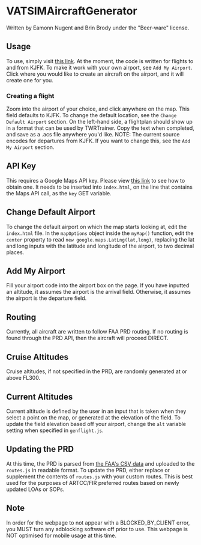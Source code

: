 # VATSIMAircraftGenerator

Written by Eamonn Nugent and Brin Brody under the "Beer-ware" license.

## Usage
To use, simply visit [this link](https://enugentdt.github.io/vatsimacsgenerator/).
At the moment, the code is written for flights to and from KJFK. To make it work with your own airport, see `Add My Airport`.  Click where you would like to create an aircraft on the airport, and it will create one for you.

### Creating a flight
Zoom into the airport of your choice, and click anywhere on the map.  This field defaults to KJFK.  To change the default location, see the `Change Default Airport` section. On the left-hand side, a flightplan should show up in a format that can be used by TWRTrainer. Copy the text when completed, and save as a .acs file anywhere you'd like. NOTE: The current source encodes for departures from KJFK. If you want to change this, see the `Add My Airport` section. 

## API Key
This requires a Google Maps API key. Please view [this link](https://stackoverflow.com/questions/22294128/how-can-i-get-google-map-api-v3-key) to see how to obtain one. It needs to be inserted into `index.html`, on the line that contains the Maps API call, as the `key`
GET variable.

## Change Default Airport
To change the default airport on which the map starts looking at, edit the `index.html` file.  In the `mapOptions` object inside the `myMap()` function, edit the `center` property to read `new google.maps.LatLng(lat,long)`, replacing the lat and long inputs with the latitude and longitude of the airport, to two decimal places.

## Add My Airport
Fill your airport code into the airport box on the page.  If you have inputted an altitude, it assumes the airport is the arrival field. Otherwise, it assumes the airport is the departure field.

## Routing
Currently, all aircraft are written to follow FAA PRD routing.
If no routing is found through the PRD API, then the aircraft will proceed DIRECT.

## Cruise Altitudes
Cruise altitudes, if not specified in the PRD, are randomly generated at or above FL300.

## Current Altitudes
Current altitude is defined by the user in an input that is taken when they select a point on the map, or generated at the elevation of the field.  To update the field elevation based off your airport, change the `alt` variable setting when specified in `genflight.js`.

## Updating the PRD
At this time, the PRD is parsed from [the FAA's CSV data](https://www.fly.faa.gov/rmt/data_file/prefroutes_db.csv) and uploaded to the `routes.js` in readable format.  To update the PRD, either replace or supplement the contents of `routes.js` with your custom routes.  This is best used for the purposes of ARTCC/FIR preferred routes based on newly updated LOAs or SOPs.

## Note
In order for the webpage to not appear with a BLOCKED_BY_CLIENT error, you MUST turn any adblocking software off prior to use.  This webpage is NOT optimised for mobile usage at this time.
